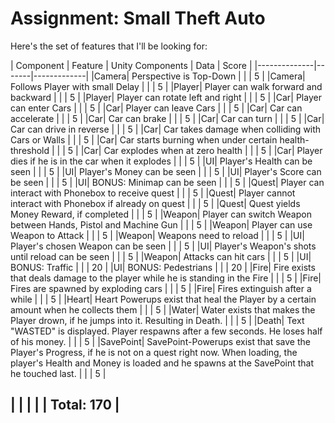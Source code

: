 # Assignment: Small Theft Auto

Here's the set of features that I'll be looking for:

| Component | Feature  | Unity Components | Data | Score |
|--------------|-------|-------------|
|Camera| Perspective is Top-Down | | | 5 |
|Camera| Follows Player with small Delay | | | 5 |
|Player| Player can walk forward and backward | | | 5 |
|Player| Player can rotate left and right | | | 5 |
|Car| Player can enter Cars | | | 5 |
|Car| Player can leave Cars | | | 5 |
|Car| Car can accelerate | | | 5 |
|Car| Car can brake | | | 5 |
|Car| Car can turn | | | 5 |
|Car| Car can drive in reverse | | | 5 |
|Car| Car takes damage when colliding with Cars or Walls | | | 5 |
|Car| Car starts burning when under certain health-threshold | | | 5 |
|Car| Car explodes when at zero health | | | 5 |
|Car| Player dies if he is in the car when it explodes | | | 5 |
|UI| Player's Health can be seen | | | 5 |
|UI| Player's Money can be seen | | | 5 |
|UI| Player's Score can be seen | | | 5 |
|UI| BONUS: Minimap can be seen | | | 5 |
|Quest| Player can interact with Phonebox to receive quest | | | 5 |
|Quest| Player cannot interact with Phonebox if already on quest | | | 5 |
|Quest| Quest yields Money Reward, if completed | | | 5 |
|Weapon| Player can switch Weapon between Hands, Pistol and Machine Gun | | | 5 |
|Weapon| Player can use Weapon to Attack | | | 5 |
|Weapon| Weapons need to reload | | | 5 |
|UI| Player's chosen Weapon can be seen | | | 5 |
|UI| Player's Weapon's shots until reload can be seen | | | 5 |
|Weapon| Attacks can hit cars | | | 5 |
|UI| BONUS: Traffic | | | 20 |
|UI| BONUS: Pedestrians | | | 20 |
|Fire| Fire exists that deals damage to the player while he is standing in the Fire | | | 5 |
|Fire| Fires are spawned by exploding cars | | | 5 |
|Fire| Fires extinguish after a while | | | 5 |
|Heart| Heart Powerups exist that heal the Player by a certain amount when he collects them | | | 5 |
|Water| Water exists that makes the Player drown, if he jumps into it. Resulting in Death. | | | 5 |
|Death| Text "WASTED" is displayed. Player respawns after a few seconds. He loses half of his money. | | | 5 |
|SavePoint| SavePoint-Powerups exist that save the Player's Progress, if he is not on a quest right now. When loading, the player's Health and Money is loaded and he spawns at the SavePoint that he touched last. | | | 5 |

| | | | | Total: 170 |
-------------------------------
